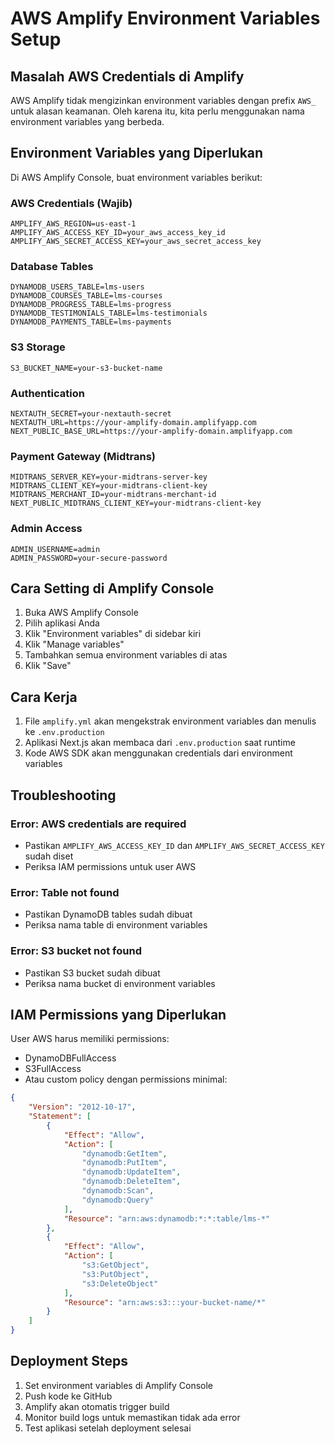 # AWS Amplify Environment Variables Setup

## Masalah AWS Credentials di Amplify

AWS Amplify tidak mengizinkan environment variables dengan prefix `AWS_` untuk alasan keamanan. Oleh karena itu, kita perlu menggunakan nama environment variables yang berbeda.

## Environment Variables yang Diperlukan

Di AWS Amplify Console, buat environment variables berikut:

### AWS Credentials (Wajib)
```
AMPLIFY_AWS_REGION=us-east-1
AMPLIFY_AWS_ACCESS_KEY_ID=your_aws_access_key_id
AMPLIFY_AWS_SECRET_ACCESS_KEY=your_aws_secret_access_key
```

### Database Tables
```
DYNAMODB_USERS_TABLE=lms-users
DYNAMODB_COURSES_TABLE=lms-courses
DYNAMODB_PROGRESS_TABLE=lms-progress
DYNAMODB_TESTIMONIALS_TABLE=lms-testimonials
DYNAMODB_PAYMENTS_TABLE=lms-payments
```

### S3 Storage
```
S3_BUCKET_NAME=your-s3-bucket-name
```

### Authentication
```
NEXTAUTH_SECRET=your-nextauth-secret
NEXTAUTH_URL=https://your-amplify-domain.amplifyapp.com
NEXT_PUBLIC_BASE_URL=https://your-amplify-domain.amplifyapp.com
```

### Payment Gateway (Midtrans)
```
MIDTRANS_SERVER_KEY=your-midtrans-server-key
MIDTRANS_CLIENT_KEY=your-midtrans-client-key
MIDTRANS_MERCHANT_ID=your-midtrans-merchant-id
NEXT_PUBLIC_MIDTRANS_CLIENT_KEY=your-midtrans-client-key
```

### Admin Access
```
ADMIN_USERNAME=admin
ADMIN_PASSWORD=your-secure-password
```

## Cara Setting di Amplify Console

1. Buka AWS Amplify Console
2. Pilih aplikasi Anda
3. Klik "Environment variables" di sidebar kiri
4. Klik "Manage variables"
5. Tambahkan semua environment variables di atas
6. Klik "Save"

## Cara Kerja

1. File `amplify.yml` akan mengekstrak environment variables dan menulis ke `.env.production`
2. Aplikasi Next.js akan membaca dari `.env.production` saat runtime
3. Kode AWS SDK akan menggunakan credentials dari environment variables

## Troubleshooting

### Error: AWS credentials are required
- Pastikan `AMPLIFY_AWS_ACCESS_KEY_ID` dan `AMPLIFY_AWS_SECRET_ACCESS_KEY` sudah diset
- Periksa IAM permissions untuk user AWS

### Error: Table not found
- Pastikan DynamoDB tables sudah dibuat
- Periksa nama table di environment variables

### Error: S3 bucket not found
- Pastikan S3 bucket sudah dibuat
- Periksa nama bucket di environment variables

## IAM Permissions yang Diperlukan

User AWS harus memiliki permissions:
- DynamoDBFullAccess
- S3FullAccess
- Atau custom policy dengan permissions minimal:

```json
{
    "Version": "2012-10-17",
    "Statement": [
        {
            "Effect": "Allow",
            "Action": [
                "dynamodb:GetItem",
                "dynamodb:PutItem",
                "dynamodb:UpdateItem",
                "dynamodb:DeleteItem",
                "dynamodb:Scan",
                "dynamodb:Query"
            ],
            "Resource": "arn:aws:dynamodb:*:*:table/lms-*"
        },
        {
            "Effect": "Allow",
            "Action": [
                "s3:GetObject",
                "s3:PutObject",
                "s3:DeleteObject"
            ],
            "Resource": "arn:aws:s3:::your-bucket-name/*"
        }
    ]
}
```

## Deployment Steps

1. Set environment variables di Amplify Console
2. Push kode ke GitHub
3. Amplify akan otomatis trigger build
4. Monitor build logs untuk memastikan tidak ada error
5. Test aplikasi setelah deployment selesai